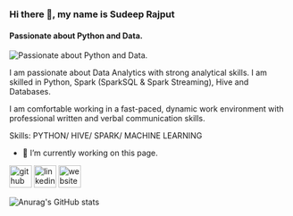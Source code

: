 ### Hi there 👋, my name is Sudeep Rajput
#### Passionate about Python and Data.
![Passionate about Python and Data.](https://www.linkedin.com/in/sudeeprajput/detail/background-image/)

I am passionate about Data Analytics with strong analytical skills. I am skilled in Python, Spark (SparkSQL & Spark Streaming), Hive and Databases.

​I am comfortable working in a fast-paced, dynamic work environment with professional written and verbal communication skills.

Skills: PYTHON/ HIVE/ SPARK/ MACHINE LEARNING

- 🔭 I’m currently working on this page. 


[<img src='https://cdn.jsdelivr.net/npm/simple-icons@3.0.1/icons/github.svg' alt='github' height='40'>](https://github.com/https://github.com/SudeepRajput21)  [<img src='https://cdn.jsdelivr.net/npm/simple-icons@3.0.1/icons/linkedin.svg' alt='linkedin' height='40'>](https://www.linkedin.com/in/https://www.linkedin.com/in/sudeeprajput//)  [<img src='https://cdn.jsdelivr.net/npm/simple-icons@3.0.1/icons/icloud.svg' alt='website' height='40'>](https://www.sudeeprajput.com/)  



![Anurag's GitHub stats](https://github-readme-stats.vercel.app/api?username=SudeepRajput21&hide=contribs,prs)
